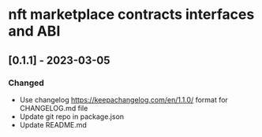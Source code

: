 # nft marketplace contracts interfaces and ABI

## [0.1.1] - 2023-03-05

### Changed

- Use changelog https://keepachangelog.com/en/1.1.0/ format for CHANGELOG.md file
- Update git repo in package.json
- Update README.md
